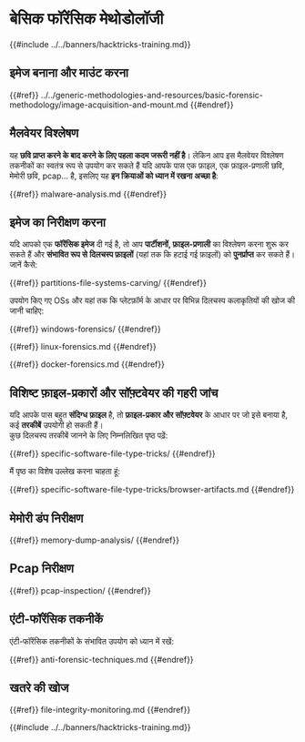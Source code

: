 # बेसिक फॉरेंसिक मेथोडोलॉजी

{{#include ../../banners/hacktricks-training.md}}

## इमेज बनाना और माउंट करना

{{#ref}}
../../generic-methodologies-and-resources/basic-forensic-methodology/image-acquisition-and-mount.md
{{#endref}}

## मैलवेयर विश्लेषण

यह **छवि प्राप्त करने के बाद करने के लिए पहला कदम जरूरी नहीं है**। लेकिन आप इस मैलवेयर विश्लेषण तकनीकों का स्वतंत्र रूप से उपयोग कर सकते हैं यदि आपके पास एक फ़ाइल, एक फ़ाइल-प्रणाली छवि, मेमोरी छवि, pcap... है, इसलिए यह **इन क्रियाओं को ध्यान में रखना अच्छा है**:

{{#ref}}
malware-analysis.md
{{#endref}}

## इमेज का निरीक्षण करना

यदि आपको एक **फॉरेंसिक इमेज** दी गई है, तो आप **पार्टीशनों, फ़ाइल-प्रणाली** का विश्लेषण करना शुरू कर सकते हैं और **संभावित रूप से** **दिलचस्प फ़ाइलों** (यहां तक कि हटाई गई फ़ाइलों) को **पुनर्प्राप्त** कर सकते हैं। जानें कैसे:

{{#ref}}
partitions-file-systems-carving/
{{#endref}}

उपयोग किए गए OSs और यहां तक कि प्लेटफ़ॉर्म के आधार पर विभिन्न दिलचस्प कलाकृतियों की खोज की जानी चाहिए:

{{#ref}}
windows-forensics/
{{#endref}}

{{#ref}}
linux-forensics.md
{{#endref}}

{{#ref}}
docker-forensics.md
{{#endref}}

## विशिष्ट फ़ाइल-प्रकारों और सॉफ़्टवेयर की गहरी जांच

यदि आपके पास बहुत **संदिग्ध** **फ़ाइल** है, तो **फ़ाइल-प्रकार और सॉफ़्टवेयर** के आधार पर जो इसे बनाया है, कई **तरकीबें** उपयोगी हो सकती हैं।\
कुछ दिलचस्प तरकीबें जानने के लिए निम्नलिखित पृष्ठ पढ़ें:

{{#ref}}
specific-software-file-type-tricks/
{{#endref}}

मैं पृष्ठ का विशेष उल्लेख करना चाहता हूं:

{{#ref}}
specific-software-file-type-tricks/browser-artifacts.md
{{#endref}}

## मेमोरी डंप निरीक्षण

{{#ref}}
memory-dump-analysis/
{{#endref}}

## Pcap निरीक्षण

{{#ref}}
pcap-inspection/
{{#endref}}

## **एंटी-फॉरेंसिक तकनीकें**

एंटी-फॉरेंसिक तकनीकों के संभावित उपयोग को ध्यान में रखें:

{{#ref}}
anti-forensic-techniques.md
{{#endref}}

## खतरे की खोज

{{#ref}}
file-integrity-monitoring.md
{{#endref}}

{{#include ../../banners/hacktricks-training.md}}
